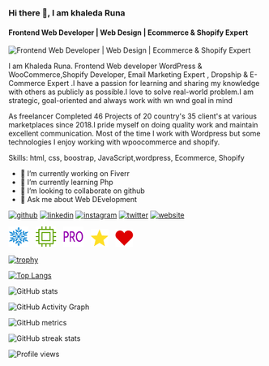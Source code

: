 ### Hi there 👋, I am khaleda Runa
#### Frontend Web Developer | Web Design | Ecommerce & Shopify Expert
![Frontend Web Developer | Web Design | Ecommerce & Shopify Expert](https://media-exp1.licdn.com/dms/image/C4E16AQFJo6J-6mtXcQ/profile-displaybackgroundimage-shrink_350_1400/0/1655997089686?e=1671667200&v=beta&t=HyCmo_i1PVXdsnkCDjmCqfZig1amXMm-1AUu-oAtoVc)

I am Khaleda Runa. Frontend Web developer WordPress & WooCommerce,Shopify Developer, Email Marketing Expert , Dropship & E-Commerce Expert .I have a passion for learning and sharing my knowledge with others as publicly as possible.I love to solve real-world problem.I am strategic, goal-oriented and always work with wn wnd goal in mind

 As freelancer Completed 46 Projects of 20 country's 35 client's at various marketplaces since 2018.I pride myself on doing quality work and maintain excellent communication. Most of the time I work with Wordpress but some technologies I enjoy working with wpoocommerce and shopify.

Skills: html, css, boostrap, JavaScript,wordpress, Ecommerce, Shopify

- 🔭 I’m currently working on Fiverr 
- 🌱 I’m currently learning Php 
- 👯 I’m looking to collaborate on github 
- 💬 Ask me about Web DEvelopment 


[<img src='https://cdn.jsdelivr.net/npm/simple-icons@3.0.1/icons/github.svg' alt='github' height='40'>](https://github.com/khaledaruna)  [<img src='https://cdn.jsdelivr.net/npm/simple-icons@3.0.1/icons/linkedin.svg' alt='linkedin' height='40'>](https://www.linkedin.com/in/khaledaruna/)  [<img src='https://cdn.jsdelivr.net/npm/simple-icons@3.0.1/icons/instagram.svg' alt='instagram' height='40'>](https://www.instagram.com/khaledaruna06/)  [<img src='https://cdn.jsdelivr.net/npm/simple-icons@3.0.1/icons/twitter.svg' alt='twitter' height='40'>](https://twitter.com/khaledaRuna)  [<img src='https://cdn.jsdelivr.net/npm/simple-icons@3.0.1/icons/icloud.svg' alt='website' height='40'>](khaledaruna.xyz)  

<a href='https://archiveprogram.github.com/'><img src='https://raw.githubusercontent.com/acervenky/animated-github-badges/master/assets/acbadge.gif' width='40' height='40'></a> <a href='https://docs.github.com/en/developers'><img src='https://raw.githubusercontent.com/acervenky/animated-github-badges/master/assets/devbadge.gif' width='40' height='40'></a> <a href='https://github.com/pricing'><img src='https://raw.githubusercontent.com/acervenky/animated-github-badges/master/assets/pro.gif' width='40' height='40'></a> <a href='https://stars.github.com/'><img src='https://raw.githubusercontent.com/acervenky/animated-github-badges/master/assets/starbadge.gif' width='35' height='35'></a> <a href='https://docs.github.com/en/github/supporting-the-open-source-community-with-github-sponsors'><img src='https://raw.githubusercontent.com/acervenky/animated-github-badges/master/assets/sponsorbadge.gif' width='35' height='35'></a> 

[![trophy](https://github-profile-trophy.vercel.app/?username=khaledaruna)](https://github.com/ryo-ma/github-profile-trophy)

[![Top Langs](https://github-readme-stats.vercel.app/api/top-langs/?username=khaledaruna)](https://github.com/anuraghazra/github-readme-stats)

![GitHub stats](https://github-readme-stats.vercel.app/api?username=khaledaruna&show_icons=true&count_private=true)  

![GitHub Activity Graph](https://activity-graph.herokuapp.com/graph?username=khaledaruna)  

![GitHub metrics](https://metrics.lecoq.io/khaledaruna)  

![GitHub streak stats](https://github-readme-streak-stats.herokuapp.com/?user=khaledaruna)  

![Profile views](https://gpvc.arturio.dev/khaledaruna)  

